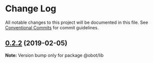 # Change Log

All notable changes to this project will be documented in this file.
See [Conventional Commits](https://conventionalcommits.org) for commit guidelines.

## [0.2.2](https://github.com/DrSensor/bot-byte/compare/v0.2.1...v0.2.2) (2019-02-05)

**Note:** Version bump only for package @obot/lib
